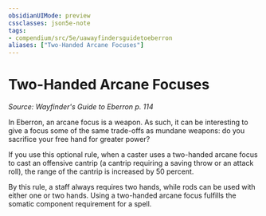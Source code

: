 ```yaml
---
obsidianUIMode: preview
cssclasses: json5e-note
tags:
- compendium/src/5e/uawayfindersguidetoeberron
aliases: ["Two-Handed Arcane Focuses"]
---
```

# Two-Handed Arcane Focuses
*Source: Wayfinder's Guide to Eberron p. 114* 

In Eberron, an arcane focus is a weapon. As such, it can be interesting to give a focus some of the same trade-offs as mundane weapons: do you sacrifice your free hand for greater power?

If you use this optional rule, when a caster uses a two-handed arcane focus to cast an offensive cantrip (a cantrip requiring a saving throw or an attack roll), the range of the cantrip is increased by 50 percent.

By this rule, a staff always requires two hands, while rods can be used with either one or two hands. Using a two-handed arcane focus fulfills the somatic component requirement for a spell.